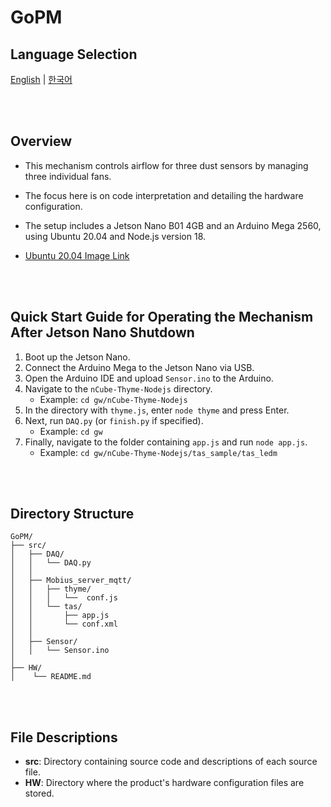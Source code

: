 # GoPM

## Language Selection

[English](README.md) | [한국어](README_KR.md)

<br><br>

## Overview
- This mechanism controls airflow for three dust sensors by managing three individual fans.
- The focus here is on code interpretation and detailing the hardware configuration.

- The setup includes a Jetson Nano B01 4GB and an Arduino Mega 2560, using Ubuntu 20.04 and Node.js version 18.
- [Ubuntu 20.04 Image Link](https://github.com/Qengineering/Jetson-Nano-Ubuntu-20-image)

<br><br>

## Quick Start Guide for Operating the Mechanism After Jetson Nano Shutdown
1. Boot up the Jetson Nano.
2. Connect the Arduino Mega to the Jetson Nano via USB.
3. Open the Arduino IDE and upload `Sensor.ino` to the Arduino.
4. Navigate to the `nCube-Thyme-Nodejs` directory.
   - Example: `cd gw/nCube-Thyme-Nodejs`
5. In the directory with `thyme.js`, enter `node thyme` and press Enter.
6. Next, run `DAQ.py` (or `finish.py` if specified).
   - Example: `cd gw`
7. Finally, navigate to the folder containing `app.js` and run `node app.js`.
   - Example: `cd gw/nCube-Thyme-Nodejs/tas_sample/tas_ledm`

<br><br>

## Directory Structure

```
GoPM/
├── src/
│   ├── DAQ/
│   │   └── DAQ.py
│   │
│   ├── Mobius_server_mqtt/
│   │   ├── thyme/
│   │   │   └──  conf.js
│   │   └── tas/
│   │       ├── app.js
│   │       └── conf.xml
│   │   
│   ├── Sensor/
│   │   └── Sensor.ino
│  
├── HW/
│    └── README.md  

```

<br><br>

## File Descriptions

- **src**: Directory containing source code and descriptions of each source file.
- **HW**: Directory where the product's hardware configuration files are stored.


